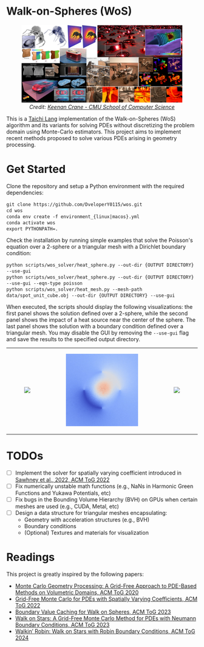 # Walk-on-Spheres (WoS)

<figure>
    <p align="center">
        <img src="./media/teaser_small.png", width="768px">
        <br><em>Credit: <a href="https://www.cs.cmu.edu/~kmcrane/">Keenan Crane - CMU School of Computer Science</a></em>
    </p>
</figure>


This is a [Taichi Lang](https://www.taichi-lang.org) implementation of the Walk-on-Spheres (WoS) algorithm and its variants for solving PDEs without discretizing the problem domain using Monte-Carlo estimators.
This project aims to implement recent methods proposed to solve various PDEs arising in geometry processing.

# Get Started

Clone the repository and setup a Python environment with the required dependencies:
```
git clone https://github.com/DveloperY0115/wos.git
cd wos
conda env create -f environment_{linux|macos}.yml
conda activate wos
export PYTHONPATH=.
```

Check the installation by running simple examples that solve the Poisson's equation over a 2-sphere or a triangular mesh with a Dirichlet boundary condition:
```
python scripts/wos_solver/heat_sphere.py --out-dir {OUTPUT DIRECTORY} --use-gui
python scripts/wos_solver/heat_sphere.py --out-dir {OUTPUT DIRECTORY} --use-gui --eqn-type poisson
python scripts/wos_solver/heat_mesh.py --mesh-path data/spot_unit_cube.obj --out-dir {OUTPUT DIRECTORY} --use-gui
```
When executed, the scripts should display the following visualizations: the first panel shows the solution defined over a 2-sphere, while the second panel shows the impact of a heat source near the center of the sphere.
The last panel shows the solution with a boundary condition defined over a triangular mesh. You may disable the GUI by removing the `--use-gui` flag and save the results to the specified output directory.
<table>
    <tr>
        <td>
            <figure>
                <img src="./media/sphere_heat_boundary.gif", width="252px">
            </figure>
        </td>
        <td>
            <figure>
                <img src="./media/sphere_heat_source.gif", width="252px">
            </figure>
        </td>
        <td>
            <figure>
                <img src="./media/mesh_heat_boundary.gif", width="252px">
            </figure>
        </td>
    </tr>
</table>

# TODOs
- [ ] Implement the solver for spatially varying coefficient introduced in [Sawhney et al., 2022, ACM ToG 2022](https://dl.acm.org/doi/abs/10.1145/3528223.3530134)
- [ ] Fix numerically unstable math functions (e.g., NaNs in Harmonic Green Functions and Yukawa Potentials, etc)
- [ ] Fix bugs in the Bounding Volume Hierarchy (BVH) on GPUs when certain meshes are used (e.g., CUDA, Metal, etc)
- [ ] Design a data structure for triangular meshes encapsulating:
    - Geometry with acceleration structures (e.g., BVH)
    - Boundary conditions
    - (Optional) Textures and materials for visualization

# Readings
This project is greatly inspired by the following papers:
- [Monte Carlo Geometry Processing: A Grid-Free Approach to PDE-Based Methods on Volumetric Domains, ACM ToG 2020](https://dl.acm.org/doi/abs/10.1145/3386569.3392374)
- [Grid-Free Monte Carlo for PDEs with Spatially Varying Coefficients, ACM ToG 2022](https://dl.acm.org/doi/abs/10.1145/3528223.3530134)
- [Boundary Value Caching for Walk on Spheres, ACM ToG 2023](https://dl.acm.org/doi/abs/10.1145/3592400)
- [Walk on Stars: A Grid-Free Monte Carlo Method for PDEs with Neumann Boundary Conditions, ACM ToG 2023](https://dl.acm.org/doi/abs/10.1145/3592398)
- [Walkin’ Robin: Walk on Stars with Robin Boundary Conditions, ACM ToG 2024](http://www.rohansawhney.io/WoStRobin.pdf)
